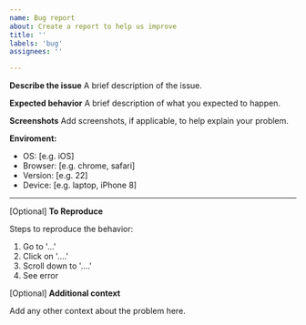 ```yaml
---
name: Bug report
about: Create a report to help us improve
title: ''
labels: 'bug'
assignees: ''

---
```


**Describe the issue**
A brief description of the issue.

**Expected behavior**
A brief description of what you expected to happen.

**Screenshots**
Add screenshots, if applicable, to help explain your problem.

**Enviroment:**
 - OS: [e.g. iOS]
 - Browser: [e.g. chrome, safari]
 - Version: [e.g. 22]
 - Device: [e.g. laptop, iPhone 8]

---
[Optional] **To Reproduce**

Steps to reproduce the behavior:
1. Go to '...'
2. Click on '....'
3. Scroll down to '....'
4. See error

[Optional] **Additional context**

Add any other context about the problem here.
